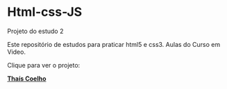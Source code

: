 # Html-css-JS
Projeto do estudo 2

Este repositório de estudos para praticar html5 e css3.
Aulas do Curso em Video.

Clique para ver o projeto:
<a href="https://thaisholz.github.io/Html-css-javaS-2-main/html-css/index.html">

**Thaís Coelho**
